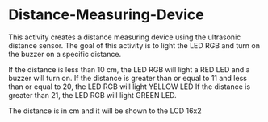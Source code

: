 # Distance-Measuring-Device

This activity creates a distance measuring device using the ultrasonic distance sensor. 
The goal of this activity is to light the LED RGB and turn on the buzzer on a specific distance. 

If the distance is less than 10 cm, the LED RGB will light a RED LED and a buzzer will turn on. 
If the distance is greater than or equal to 11 and less than or equal to 20, the LED RGB will light YELLOW LED
If the distance is greater than 21, the LED RGB will light GREEN LED. 

The distance is in cm and it will be shown to the LCD 16x2
